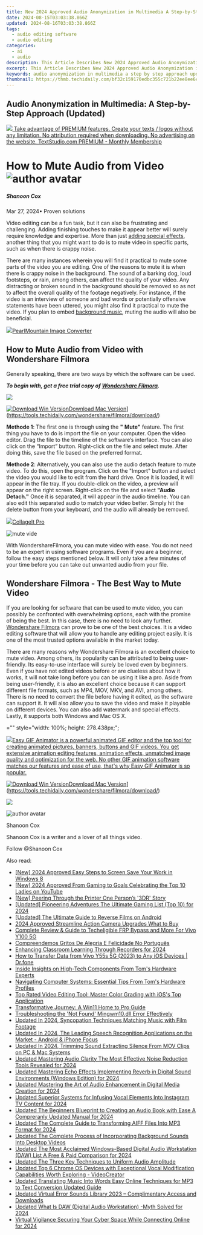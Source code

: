 ```yaml
---
title: New 2024 Approved Audio Anonymization in Multimedia A Step-by-Step Approach (Updated)
date: 2024-08-15T03:03:38.866Z
updated: 2024-08-16T03:03:38.866Z
tags: 
  - audio editing software
  - audio editing
categories: 
  - ai
  - audio
description: This Article Describes New 2024 Approved Audio Anonymization in Multimedia A Step-by-Step Approach (Updated)
excerpt: This Article Describes New 2024 Approved Audio Anonymization in Multimedia A Step-by-Step Approach (Updated)
keywords: audio anonymization in multimedia a step by step approach updated,a step by step approach to implementing audio volume diminuation,mastering the art of audio separation a step by step premiere pro approach,advanced audio synchronization a step by step guide to keyframe adjustments in final cut pro x 2023 update,elevating and dimming audio in audacity a step by step approach,audio integration in motion picture editing a step by step approach,decoding media a step by step approach to extracting audio from video content on pcmac and smartphones 2023 edition
thumbnail: https://thmb.techidaily.com/bf32c159170edbc355c721b22ee8ee6c67dda36feed408fdb0ec7f3ca8b4ddc2.jpg
---
```


## Audio Anonymization in Multimedia: A Step-by-Step Approach (Updated)

<!-- affiliate ads begin -->
<a href="https://secure.textstudio.com/order/checkout.php?PRODS=35633281&QTY=1&AFFILIATE=108875&CART=1"> <img src="https://secure.avangate.com/images/merchant/d6eb8222c9718486bdabce8b897380f7/products/2_premium-icon.png" border="0"> Take advantage of PREMIUM features. 
Create your texts / logos without any limitation. 
No attribution required when downloading. 
No advertising on the website. 
 TextStudio.com  PREMIUM - Monthly Membership</a>
<!-- affiliate ads end -->
# How to Mute Audio from Video ![author avatar](https://images.wondershare.com/filmora/article-images/shannon-cox.jpg)

##### Shanoon Cox

 Mar 27, 2024• Proven solutions

Video editing can be a fun task, but it can also be frustrating and challenging. Adding finishing touches to make it appear better will surely require knowledge and expertise. More than just [adding special effects](https://tools.techidaily.com/wondershare/filmora/download/), another thing that you might want to do is to mute video in specific parts, such as when there is crappy noise.

There are many instances wherein you will find it practical to mute some parts of the video you are editing. One of the reasons to mute it is when there is crappy noise in the background. The sound of a barking dog, loud footsteps, or rain, among others, can affect the quality of your video. Any distracting or broken sound in the background should be removed so as not to affect the overall quality of the footage negatively. For instance, if the video is an interview of someone and bad words or potentially offensive statements have been uttered, you might also find it practical to mute the video. If you plan to embed [background music](https://tools.techidaily.com/wondershare/filmora/download/), muting the audio will also be beneficial.

<!-- affiliate ads begin -->
<a href="https://secure.2checkout.com/order/checkout.php?PRODS=4550420&QTY=1&AFFILIATE=108875&CART=1"><img src="https://www.pearlmountainsoft.com/n_img/product/pic/f_02.jpg" border="0">PearlMountain Image Converter</a>
<!-- affiliate ads end -->
## How to Mute Audio from Video with Wondershare Filmora

Generally speaking, there are two ways by which the software can be used.

**_To begin with, get a free trial copy of [Wondershare Filmora](https://tools.techidaily.com/wondershare/filmora/download/)._**

<!-- affiliate ads begin -->
<a href="https://shop.mondly.com/affiliate.php?ACCOUNT=ATISTUDI&AFFILIATE=108875&PATH=https%3A%2F%2Fwww.mondly.com%3FAFFILIATE%3D108875%26RESOURCE%3D%2BGeneral%2B970x90%2B"><img src="https://secure.avangate.com/images/merchant/69c418c33ec2e1a4267fa9bb77fa1428/general-970x90.gif" border="0"></a>
<!-- affiliate ads end -->
[![Download Win Version](https://images.wondershare.com/filmora/guide/download-btn-win.jpg)](https://tools.techidaily.com/wondershare/filmora/download/)[Download Mac Version](https://images.wondershare.com/filmora/guide/download-btn-mac.jpg)](https://tools.techidaily.com/wondershare/filmora/download/)

**Methode 1**: The first one is through using the **"** **Mute"** feature. The first thing you have to do is import the file on your computer. Open the video editor. Drag the file to the timeline of the software’s interface. You can also click on the “Import” button. Right-click on the file and select mute. After doing this, save the file based on the preferred format.

**Methode 2**: Alternatively, you can also use the audio detach feature to mute video. To do this, open the program. Click on the "Import" button and select the video you would like to edit from the hard drive. Once it is loaded, it will appear in the file tray. If you double-click on the video, a preview will appear on the right screen. Right-click on the file and select **"Audio Detach."** Once it is separated, it will appear in the audio timeline. You can also edit this separated audio to match your video better. Simply hit the delete button from your keyboard, and the audio will already be removed.

<!-- affiliate ads begin -->
<a href="https://secure.2checkout.com/order/checkout.php?PRODS=4530091&QTY=1&AFFILIATE=108875&CART=1"><img src="https://www.pearlmountainsoft.com/n_img/product/cit_win/banScrn.jpg" border="0">CollageIt Pro</a>
<!-- affiliate ads end -->
![mute vide](https://images.wondershare.com/filmora/article-images/mute-feature.jpg)

With WondershareFilmora, you can mute video with ease. You do not need to be an expert in using software programs. Even if you are a beginner, follow the easy steps mentioned below. It will only take a few minutes of your time before you can take out unwanted audio from your file.

## Wondershare Filmora - The Best Way to Mute Video

If you are looking for software that can be used to mute video, you can possibly be confronted with overwhelming options, each with the promise of being the best. In this case, there is no need to look any further. [Wondershare Filmora](https://tools.techidaily.com/wondershare/filmora/download/) can prove to be one of the best choices. It is a video editing software that will allow you to handle any editing project easily. It is one of the most trusted options available in the market today.

There are many reasons why Wondershare Filmora is an excellent choice to mute video. Among others, its popularity can be attributed to being user-friendly. Its easy-to-use interface will surely be loved even by beginners. Even if you have not edited videos before or are clueless about how it works, it will not take long before you can be using it like a pro. Aside from being user-friendly, it is also an excellent choice because it can support different file formats, such as MP4, MOV, MKV, and AVI, among others. There is no need to convert the file before having it edited, as the software can support it. It will also allow you to save the video and make it playable on different devices. You can also add watermark and special effects. Lastly, it supports both Windows and Mac OS X.

 \="" style="width: 100%; height: 278.438px;";

<!-- affiliate ads begin -->
<a href="https://secure.2checkout.com/order/checkout.php?PRODS=174416&QTY=1&AFFILIATE=108875&CART=1"><img src="https://www.easygifanimator.net/images/gif-animator.png" border="0">Easy GIF Animator is a powerful animated GIF editor and the top tool for creating animated pictures, banners, buttons and GIF videos. You get extensive animation editing features, animation effects, unmatched image quality and optimization for the web. No other GIF animation software matches our features and ease of use, that's why Easy GIF Animator is so popular.</a>
<!-- affiliate ads end -->
[![Download Win Version](https://images.wondershare.com/filmora/guide/download-btn-win.jpg)](https://tools.techidaily.com/wondershare/filmora/download/)[Download Mac Version](https://images.wondershare.com/filmora/guide/download-btn-mac.jpg)](https://tools.techidaily.com/wondershare/filmora/download/)

<!-- affiliate ads begin -->
<a href="https://shop.copernic.com/order/checkout.php?PRODS=41033101&QTY=1&AFFILIATE=108875&CART=1"><img src="https://secure.2checkout.com/images/merchant/8d30aa96e72440759f74bd2306c1fa3d/Copernic-2023-Affiliate-728x90-Elite.png" border="0"></a>
<!-- affiliate ads end -->
![author avatar](https://images.wondershare.com/filmora/article-images/shannon-cox.jpg)

Shanoon Cox

Shanoon Cox is a writer and a lover of all things video.

Follow @Shanoon Cox



<ins class="adsbygoogle"
      style="display:block"
      data-ad-client="ca-pub-7571918770474297"
      data-ad-slot="8358498916"
      data-ad-format="auto"
      data-full-width-responsive="true"></ins>


<span class="atpl-alsoreadstyle">Also read:</span>
<div><ul>
<li><a href="https://video-screen-grab.techidaily.com/new-2024-approved-easy-steps-to-screen-save-your-work-in-windows-8/"><u>[New] 2024 Approved  Easy Steps to Screen Save Your Work in Windows 8</u></a></li>
<li><a href="https://eaxpv-info.techidaily.com/new-2024-approved-from-gaming-to-goals-celebrating-the-top-10-ladies-on-youtube/"><u>[New] 2024 Approved  From Gaming to Goals  Celebrating the Top 10 Ladies on YouTube</u></a></li>
<li><a href="https://fox-access.techidaily.com/new-peering-through-the-printer-one-persons-3dr-story/"><u>[New] Peering Through the Printer  One Person’s '3DR' Story</u></a></li>
<li><a href="https://desktop-recording.techidaily.com/updated-pioneering-adventures-the-ultimate-gaming-list-top-10-for-2024/"><u>[Updated] Pioneering Adventures  The Ultimate Gaming List (Top 10) for 2024</u></a></li>
<li><a href="https://some-skills.techidaily.com/updated-the-ultimate-guide-to-reverse-films-on-android/"><u>[Updated] The Ultimate Guide to Reverse Films on Android</u></a></li>
<li><a href="https://fox-links.techidaily.com/2024-approved-streamline-action-camera-upgrades-what-to-buy/"><u>2024 Approved  Streamline Action Camera Upgrades  What to Buy</u></a></li>
<li><a href="https://unlock-android.techidaily.com/complete-review-and-guide-to-techeligible-frp-bypass-and-more-for-vivo-y100-5g-by-drfone-android/"><u>Complete Review & Guide to Techeligible FRP Bypass and More For Vivo Y100 5G</u></a></li>
<li><a href="https://mondly-stories.techidaily.com/compreendemos-gritos-de-alegria-e-felicidade-no-portugues/"><u>Compreendemos Gritos De Alegria E Felicidade No Português</u></a></li>
<li><a href="https://on-screen-recording.techidaily.com/enhancing-classroom-learning-through-recorders-for-2024/"><u>Enhancing Classroom Learning Through Recorders for 2024</u></a></li>
<li><a href="https://android-transfer.techidaily.com/how-to-transfer-data-from-vivo-y55s-5g-2023-to-any-ios-devices-drfone-by-drfone-transfer-from-android-transfer-from-android/"><u>How to Transfer Data from Vivo Y55s 5G (2023) to Any iOS Devices | Dr.fone</u></a></li>
<li><a href="https://audio-editing.techidaily.com/inside-insights-on-high-tech-components-from-toms-hardware-experts/"><u>Inside Insights on High-Tech Components From Tom's Hardware Experts</u></a></li>
<li><a href="https://audio-editing.techidaily.com/navigating-computer-systems-essential-tips-from-toms-hardware-profiles/"><u>Navigating Computer Systems: Essential Tips From Tom's Hardware Profiles</u></a></li>
<li><a href="https://app-tips.techidaily.com/top-rated-video-editing-tool-master-color-grading-with-ioss-top-application/"><u>Top Rated Video Editing Tool: Master Color Grading with iOS's Top Application</u></a></li>
<li><a href="https://audio-editing.techidaily.com/transformative-journey-a-win11-home-to-pro-guide/"><u>Transformative Journey: A Win11 Home to Pro Guide</u></a></li>
<li><a href="https://tech-renaissance.techidaily.com/troubleshooting-the-not-found-mingwm10dll-error-effectively/"><u>Troubleshooting the 'Not Found' Mingwm10.dll Error Effectively</u></a></li>
<li><a href="https://audio-editing.techidaily.com/updated-in-2024-syncopation-techniques-matching-music-with-film-footage/"><u>Updated In 2024, Syncopation Techniques Matching Music with Film Footage</u></a></li>
<li><a href="https://audio-editing.techidaily.com/updated-in-2024-the-leading-speech-recognition-applications-on-the-market-android-and-iphone-focus/"><u>Updated In 2024, The Leading Speech Recognition Applications on the Market - Android & iPhone Focus</u></a></li>
<li><a href="https://audio-editing.techidaily.com/updated-in-2024-trimming-sound-extracting-silence-from-mov-clips-on-pc-and-mac-systems/"><u>Updated In 2024, Trimming Sound Extracting Silence From MOV Clips on PC & Mac Systems</u></a></li>
<li><a href="https://audio-editing.techidaily.com/updated-mastering-audio-clarity-the-most-effective-noise-reduction-tools-revealed-for-2024/"><u>Updated Mastering Audio Clarity The Most Effective Noise Reduction Tools Revealed for 2024</u></a></li>
<li><a href="https://audio-editing.techidaily.com/updated-mastering-echo-effects-implementing-reverb-in-digital-sound-environments-windows-edition-for-2024/"><u>Updated Mastering Echo Effects Implementing Reverb in Digital Sound Environments (Windows Edition) for 2024</u></a></li>
<li><a href="https://audio-editing.techidaily.com/updated-mastering-the-art-of-audio-enhancement-in-digital-media-creation-for-2024/"><u>Updated Mastering the Art of Audio Enhancement in Digital Media Creation for 2024</u></a></li>
<li><a href="https://audio-editing.techidaily.com/updated-superior-systems-for-infusing-vocal-elements-into-instagram-tv-content-for-2024/"><u>Updated Superior Systems for Infusing Vocal Elements Into Instagram TV Content for 2024</u></a></li>
<li><a href="https://audio-editing.techidaily.com/updated-the-beginners-blueprint-to-creating-an-audio-book-with-ease-a-compreranly-updated-manual-for-2024/"><u>Updated The Beginners Blueprint to Creating an Audio Book with Ease A Compreranly Updated Manual for 2024</u></a></li>
<li><a href="https://audio-editing.techidaily.com/updated-the-complete-guide-to-transforming-aiff-files-into-mp3-format-for-2024/"><u>Updated The Complete Guide to Transforming AIFF Files Into MP3 Format for 2024</u></a></li>
<li><a href="https://audio-editing.techidaily.com/updated-the-complete-process-of-incorporating-background-sounds-into-desktop-videos/"><u>Updated The Complete Process of Incorporating Background Sounds Into Desktop Videos</u></a></li>
<li><a href="https://audio-editing.techidaily.com/updated-the-most-acclaimed-windows-based-digital-audio-workstation-daw-list-a-free-and-paid-comparison-for-2024/"><u>Updated The Most Acclaimed Windows-Based Digital Audio Workstation (DAW) List A Free & Paid Comparison for 2024</u></a></li>
<li><a href="https://audio-editing.techidaily.com/updated-the-three-key-techniques-to-uniform-audio-amplitude/"><u>Updated The Three Key Techniques to Uniform Audio Amplitude</u></a></li>
<li><a href="https://audio-editing.techidaily.com/updated-top-6-chrome-os-devices-with-exceptional-vocal-modification-capabilities-worth-exploring-videocreator/"><u>Updated Top 6 Chrome OS Devices with Exceptional Vocal Modification Capabilities Worth Exploring - VideoCreator</u></a></li>
<li><a href="https://audio-editing.techidaily.com/updated-translating-music-into-words-easy-online-techniques-for-mp3-to-text-conversion-updated-guide/"><u>Updated Translating Music Into Words Easy Online Techniques for MP3 to Text Conversion Updated Guide</u></a></li>
<li><a href="https://audio-editing.techidaily.com/updated-virtual-error-sounds-library-2023-complimentary-access-and-downloads/"><u>Updated Virtual Error Sounds Library 2023 – Complimentary Access and Downloads</u></a></li>
<li><a href="https://audio-editing.techidaily.com/updated-what-is-daw-digital-audio-workstation-myth-solved-for-2024/"><u>Updated What Is DAW (Digital Audio Workstation) -Myth Solved for 2024</u></a></li>
<li><a href="https://audio-editing.techidaily.com/virtual-vigilance-securing-your-cyber-space-while-connecting-online-for-2024/"><u>Virtual Vigilance Securing Your Cyber Space While Connecting Online for 2024</u></a></li>
</ul></div>

